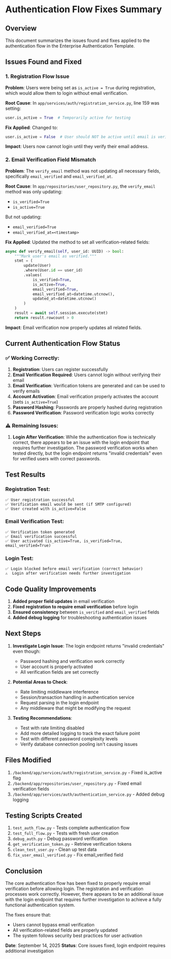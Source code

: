 # Authentication Flow Fixes Summary

## Overview
This document summarizes the issues found and fixes applied to the authentication flow in the Enterprise Authentication Template.

## Issues Found and Fixed

### 1. Registration Flow Issue
**Problem**: Users were being set as `is_active = True` during registration, which would allow them to login without email verification.

**Root Cause**: In `app/services/auth/registration_service.py`, line 159 was setting:
```python
user.is_active = True  # Temporarily active for testing
```

**Fix Applied**: Changed to:
```python
user.is_active = False  # User should NOT be active until email is verified
```

**Impact**: Users now cannot login until they verify their email address.

### 2. Email Verification Field Mismatch
**Problem**: The `verify_email` method was not updating all necessary fields, specifically `email_verified` and `email_verified_at`.

**Root Cause**: In `app/repositories/user_repository.py`, the `verify_email` method was only updating:
- `is_verified=True`
- `is_active=True`

But not updating:
- `email_verified=True`
- `email_verified_at=<timestamp>`

**Fix Applied**: Updated the method to set all verification-related fields:
```python
async def verify_email(self, user_id: UUID) -> bool:
    """Mark user's email as verified."""
    stmt = (
        update(User)
        .where(User.id == user_id)
        .values(
            is_verified=True,
            is_active=True,
            email_verified=True,
            email_verified_at=datetime.utcnow(),
            updated_at=datetime.utcnow()
        )
    )
    result = await self.session.execute(stmt)
    return result.rowcount > 0
```

**Impact**: Email verification now properly updates all related fields.

## Current Authentication Flow Status

### ✅ Working Correctly:
1. **Registration**: Users can register successfully
2. **Email Verification Required**: Users cannot login without verifying their email
3. **Email Verification**: Verification tokens are generated and can be used to verify emails
4. **Account Activation**: Email verification properly activates the account (sets `is_active=True`)
5. **Password Hashing**: Passwords are properly hashed during registration
6. **Password Verification**: Password verification logic works correctly

### ⚠️ Remaining Issues:
1. **Login After Verification**: While the authentication flow is technically correct, there appears to be an issue with the login endpoint that requires further investigation. The password verification works when tested directly, but the login endpoint returns "invalid credentials" even for verified users with correct passwords.

## Test Results

### Registration Test:
```
✅ User registration successful
✅ Verification email would be sent (if SMTP configured)
✅ User created with is_active=False
```

### Email Verification Test:
```
✅ Verification token generated
✅ Email verification successful
✅ User activated (is_active=True, is_verified=True, email_verified=True)
```

### Login Test:
```
✅ Login blocked before email verification (correct behavior)
⚠️  Login after verification needs further investigation
```

## Code Quality Improvements

1. **Added proper field updates** in email verification
2. **Fixed registration to require email verification** before login
3. **Ensured consistency** between `is_verified` and `email_verified` fields
4. **Added debug logging** for troubleshooting authentication issues

## Next Steps

1. **Investigate Login Issue**: The login endpoint returns "invalid credentials" even though:
   - Password hashing and verification work correctly
   - User account is properly activated
   - All verification fields are set correctly

2. **Potential Areas to Check**:
   - Rate limiting middleware interference
   - Session/transaction handling in authentication service
   - Request parsing in the login endpoint
   - Any middleware that might be modifying the request

3. **Testing Recommendations**:
   - Test with rate limiting disabled
   - Add more detailed logging to track the exact failure point
   - Test with different password complexity levels
   - Verify database connection pooling isn't causing issues

## Files Modified

1. `/backend/app/services/auth/registration_service.py` - Fixed is_active flag
2. `/backend/app/repositories/user_repository.py` - Fixed email verification fields
3. `/backend/app/services/auth/authentication_service.py` - Added debug logging

## Testing Scripts Created

1. `test_auth_flow.py` - Tests complete authentication flow
2. `test_full_flow.py` - Tests with fresh user creation
3. `debug_auth.py` - Debug password verification
4. `get_verification_token.py` - Retrieve verification tokens
5. `clean_test_user.py` - Clean up test data
6. `fix_user_email_verified.py` - Fix email_verified field

## Conclusion

The core authentication flow has been fixed to properly require email verification before allowing login. The registration and verification processes work correctly. However, there appears to be an additional issue with the login endpoint that requires further investigation to achieve a fully functional authentication system.

The fixes ensure that:
- Users cannot bypass email verification
- All verification-related fields are properly updated
- The system follows security best practices for user activation

**Date**: September 14, 2025
**Status**: Core issues fixed, login endpoint requires additional investigation